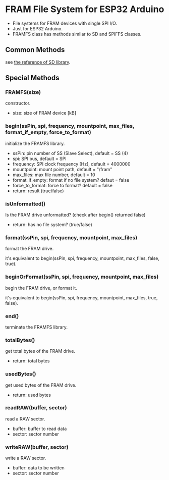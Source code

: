 # FRAM File System for ESP32 Arduino

* File systems for FRAM devices with single SPI I/O.
* Just for ESP32 Arduino.
* FRAMFS class has methods similar to SD and SPIFFS classes.

## Common Methods
see [the reference of SD library](https://www.arduino.cc/reference/en/libraries/sd/).

## Special Methods

### FRAMFS(size)
constructor.
* size: size of FRAM device [kB]

### begin(ssPin, spi, frequency, mountpoint, max_files, format_if_empty, force_to_format)
initialize the FRAMFS library.
* ssPin: pin number of SS (Slave Select), default = SS (4)
* spi: SPI bus, default = SPI
* frequency: SPI clock frequency [Hz], default = 4000000
* mountpoint: mount point path, default = "/fram"
* max_files: max file number, default = 10
* format_if_empty: format if no file system? defaut = false
* force_to_format: force to format? default = false
* return: result (true/false)

### isUnformatted()
Is the FRAM drive unformatted? (check after begin() returned false)
* return: has no file system? (true/false)

### format(ssPin, spi, frequency, mountpoint, max_files)
format the FRAM drive.

it's equivalent to begin(ssPin, spi, frequency, mountpoint, max_files, false, true).

### beginOrFormat(ssPin, spi, frequency, mountpoint, max_files)
begin the FRAM drive, or format it.

it's equivalent to begin(ssPin, spi, frequency, mountpoint, max_files, true, false).

### end()
terminate the FRAMFS library.

### totalBytes()
get total bytes of the FRAM drive.
* return: total bytes

### usedBytes()
get used bytes of the FRAM drive.
* return: used bytes

### readRAW(buffer, sector)
read a RAW sector.
* buffer: buffer to read data
* sector: sector number

### writeRAW(buffer, sector)
write a RAW sector.
* buffer: data to be written
* sector: sector number
